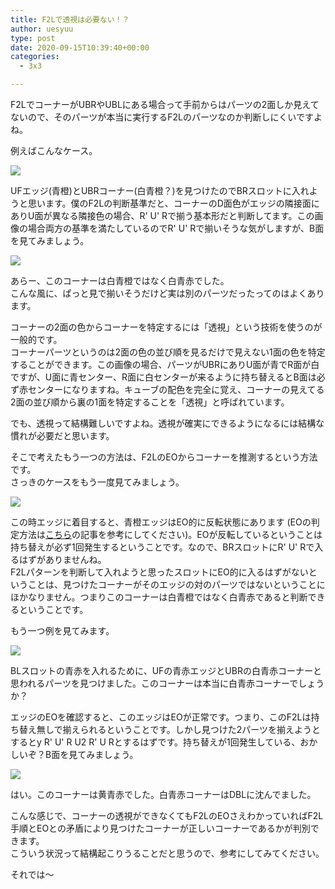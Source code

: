 ```yaml
---
title: F2Lで透視は必要ない！？
author: uesyuu
type: post
date: 2020-09-15T10:39:40+00:00
categories:
  - 3x3

---
```

F2LでコーナーがUBRやUBLにある場合って手前からはパーツの2面しか見えてないので、そのパーツが本当に実行するF2Lのパーツなのか判断しにくいですよね。

例えばこんなケース。

![](/images/2020/09/example01_1.gif)

UFエッジ(青橙)とUBRコーナー(白青橙？)を見つけたのでBRスロットに入れようと思います。僕のF2Lの判断基準だと、コーナーのD面色がエッジの隣接面にありU面が異なる隣接色の場合、R' U' Rで揃う基本形だと判断してます。この画像の場合両方の基準を満たしているのでR' U' Rで揃いそうな気がしますが、B面を見てみましょう。

![](/images/2020/09/example02_1.gif)

あらー、このコーナーは白青橙ではなく白青赤でした。  
こんな風に、ぱっと見で揃いそうだけど実は別のパーツだったってのはよくあります。

コーナーの2面の色からコーナーを特定するには「透視」という技術を使うのが一般的です。  
コーナーパーツというのは2面の色の並び順を見るだけで見えない1面の色を特定することができます。この画像の場合、パーツがUBRにありU面が青でR面が白ですが、U面に青センター、R面に白センターが来るように持ち替えるとB面は必ず赤センターになりますね。キューブの配色を完全に覚え、コーナーの見えてる2面の並び順から裏の1面を特定することを「透視」と呼ばれています。

でも、透視って結構難しいですよね。透視が確実にできるようになるには結構な慣れが必要だと思います。

そこで考えたもう一つの方法は、F2LのEOからコーナーを推測するという方法です。  
さっきのケースをもう一度見てみましょう。

![](/images/2020/09/example01_1.gif)

この時エッジに着目すると、青橙エッジはEO的に反転状態にあります (EOの判定方法は[こちら][1]の記事を参考にしてください)。EOが反転しているということは持ち替えが必ず1回発生するということです。なので、BRスロットにR' U' Rで入るはずがありませんね。  
F2Lパターンを判断して入れようと思ったスロットにEO的に入るはずがないということは、見つけたコーナーがそのエッジの対のパーツではないということにほかなりません。つまりこのコーナーは白青橙ではなく白青赤であると判断できるということです。

もう一つ例を見てみます。

![](/images/2020/09/example03.gif)

BLスロットの青赤を入れるために、UFの青赤エッジとUBRの白青赤コーナーと思われるパーツを見つけました。このコーナーは本当に白青赤コーナーでしょうか？

エッジのEOを確認すると、このエッジはEOが正常です。つまり、このF2Lは持ち替え無しで揃えられるということです。しかし見つけた2パーツを揃えようとするとy R' U' R U2 R' U Rとするはずです。持ち替えが1回発生している、おかしいぞ？B面を見てみましょう。

![](/images/2020/09/example04.gif)

はい。このコーナーは黄青赤でした。白青赤コーナーはDBLに沈んでました。

こんな感じで、コーナーの透視ができなくてもF2LのEOさえわかっていればF2L手順とEOとの矛盾により見つけたコーナーが正しいコーナーであるかが判別できます。  
こういう状況って結構起こりうることだと思うので、参考にしてみてください。

それでは〜</p>

 [1]: https://uesyuu.com/blog/?p=28